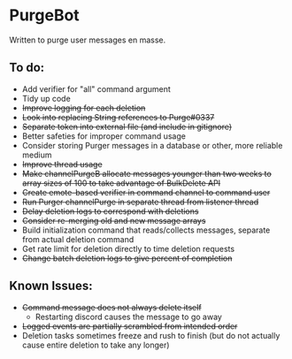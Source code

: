 # PurgeBot
Written to purge user messages en masse.

To do:
- 
- Add verifier for "all" command argument
- Tidy up code
- ~~Improve logging for each deletion~~
- ~~Look into replacing String references to Purge#0337~~
- ~~Separate token into external file (and include in gitignore)~~
- Better safeties for improper command usage
- Consider storing Purger messages in a database or other, more reliable medium
- ~~Improve thread usage~~
- ~~Make channelPurgeB allocate messages younger than two weeks to array sizes of 100 to take advantage of BulkDelete API~~
- ~~Create emote-based verifier in command channel to command user~~
- ~~Run Purger channelPurge in separate thread from listener thread~~
- ~~Delay deletion logs to correspond with deletions~~
- ~~Consider re-merging old and new message arrays~~
- Build initialization command that reads/collects messages, separate from actual deletion command
- Get rate limit for deletion directly to time deletion requests
- ~~Change batch deletion logs to give percent of completion~~

Known Issues:
- 
- ~~Command message does not always delete itself~~
    - Restarting discord causes the message to go away
- ~~Logged events are partially scrambled from intended order~~
- Deletion tasks sometimes freeze and rush to finish (but do not actually cause entire deletion to take any longer)